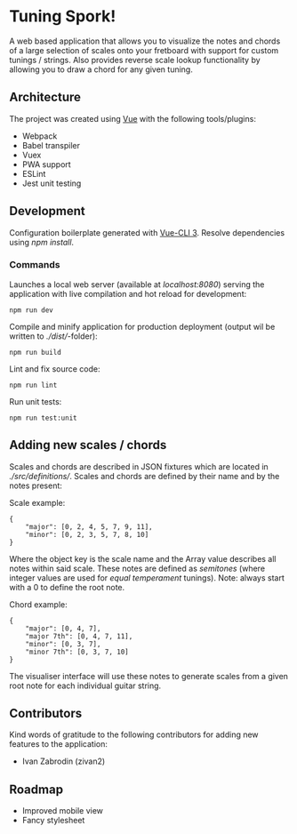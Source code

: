 # Tuning Spork!

A web based application that allows you to visualize the notes and chords of a large selection of scales
onto your fretboard with support for custom tunings / strings. Also provides reverse scale lookup functionality
by allowing you to draw a chord for any given tuning.

## Architecture

The project was created using [Vue](https://vuejs.org) with the following tools/plugins:

* Webpack
* Babel transpiler
* Vuex
* PWA support
* ESLint
* Jest unit testing

## Development

Configuration boilerplate generated with [Vue-CLI 3](https://cli.vuejs.org/config/). Resolve dependencies using _npm install_.

### Commands

Launches a local web server (available at _localhost:8080_) serving the application with live compilation and hot reload for development:

```
npm run dev
```

Compile and minify application for production deployment (output wil be written to _./dist/_-folder):

```
npm run build
```

Lint and fix source code:

```
npm run lint
```

Run unit tests:

```
npm run test:unit
```

## Adding new scales / chords

Scales and chords are described in JSON fixtures which are located in _./src/definitions/_.
Scales and chords are defined by their name and by the notes present:

Scale example:

```
{
    "major": [0, 2, 4, 5, 7, 9, 11],
    "minor": [0, 2, 3, 5, 7, 8, 10]
}
```

Where the object key is the scale name and the Array value describes all notes within said scale. These
notes are defined as _semitones_ (where integer values are used for _equal temperament_ tunings). Note: always
start with a 0 to define the root note.

Chord example:

```
{
    "major": [0, 4, 7],
    "major 7th": [0, 4, 7, 11],
    "minor": [0, 3, 7],
    "minor 7th": [0, 3, 7, 10]
}
```

The visualiser interface will use these notes to generate scales from a given root note for each individual
guitar string.

## Contributors

Kind words of gratitude to the following contributors for adding new features to the application:

* Ivan Zabrodin (zivan2)

## Roadmap

* Improved mobile view
* Fancy stylesheet
